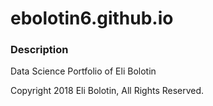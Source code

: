 # ebolotin6.github.io

### Description

Data Science Portfolio of Eli Bolotin

Copyright 2018 Eli Bolotin, All Rights Reserved.